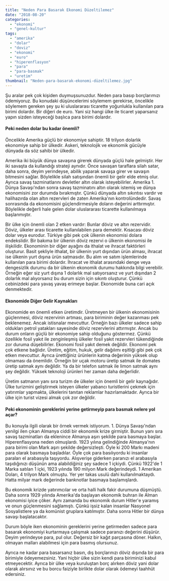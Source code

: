 ```yaml
---
title: "Neden Para Basarak Ekonomi Düzeltilemez"
date: "2018-08-20"
categories: 
  - "ekonomi"
  - "genel-kultur"
tags: 
  - "amerika"
  - "dolar"
  - "doviz"
  - "ekonomi"
  - "euro"
  - "hiperenflasyon"
  - "para"
  - "para-basmak"
  - "uretim"
thumbnail: "Neden-para-basarak-ekonomi-düzeltilemez.jpg"
---
```


Şu aralar pek çok kişiden duymuşsunuzdur. Neden para basıp borçlarımızı ödemiyoruz. Bu konudaki düşüncelerimi söylemem gerekirse, öncelikle söylemem gereken şey şu ki uluslararası ticarette yoğunlukla kullanılan para birimi dolardır. Bir diğeri de euro. Yani siz hangi ülke ile ticaret yaparsanız yapın sizden isteyeceği başlıca para birimi dolardır.

#### Peki neden dolar bu kadar önemli?

Öncelikle Amerika güçlü bir ekonomiye sahiptir. 18 trilyon dolarlık ekonomiye sahip bir ülkedir. Askeri, teknolojik ve ekonomik gücüyle dünyada da söz sahibi bir ülkedir.

Amerika iki büyük dünya savaşına girerek dünyada güçlü hale gelmiştir. Her iki savaşta da kullandığı strateji aynıdır. Önce savaşan taraflara silah satar, daha sonra, deyim yerindeyse, abilik yaparak savaşa girer ve savaşın bitmesini sağlar. Böylelikle silah satışından önemli bir gelir elde etmiş olur. Ayrıca savaş tazminatlarını devletler altın olarak isteyebilirler. Amerika 1. Dünya Savaşı'ndan sonra savaş tazminatını altın olarak istemiş ve dünya ekonomisini zor durumda bırakmıştır. Çünkü dünyada altın sıkıntısı vardır ve halihazırda olan altın rezervleri de zaten Amerika'nın kontrolündedir. Savaş sonrasında da ekonomisini güçlendirmesiyle doların değerini arttırmıştır. Böylelikle değerli hale gelen dolar uluslararası ticarette kullanılmaya başlanmıştır.

Bir ülke için önemli olan 2 etken vardır: Bunlar döviz ve altın rezervidir. Döviz, ülkeler arası ticarette kullanılabilen para demektir. Kısacası döviz dolar veya eurodur. Türkiye gibi pek çok ülkenin ekonomisi dolara endekslidir. Bir bakıma bir ülkenin döviz rezervi o ülkenin ekonomisi ile ilişkilidir. Ekonominin bir diğer ayağını da ithalat ve ihracat faktörleri oluşturur. Basit şekliyle ithalat, bir ülkenin yurt dışından ürün alması, ihracat ise ülkenin yurt dışına ürün satmasıdır. Bu alım ve satım işlemlerinde kullanılan para birimi dolardır. İhracat ve ithalat arasındaki denge veya dengesizlik durumu da bir ülkenin ekonomik durumu hakkında bilgi verebilir. Örneğin eğer siz yurt dışına 1 dolarlık mal satıyorsanız ve yurt dışından 2 dolarlık mal alıyorsanız bu durum sizin için sıkıntı oluşturur. Çünkü cebinizdeki para yavaş yavaş erimeye başlar. Ekonomide buna cari açık denmektedir.

#### Ekonomide Diğer Gelir Kaynakları

Ekonomide en önemli etken üretimdir. Üretmeyen bir ülkenin ekonomisinin güçlenmesi, döviz rezervinin artması, para biriminin değer kazanması pek beklenemez. Ancak istisnalar mevcuttur. Örneğin bazı ülkeler sadece sahip oldukları petrol yatakları sayesinde döviz rezervlerini attırmıştır. Ancak bu durum onların güçlü bir ekonomiye sahip olduğunu göstermez. Çünkü özellikle fosil yakıt ile zenginleşmiş ülkeler fosil yakıt rezervleri tükendiğinde zor duruma düşebilirler. Ekonomi fosil yakıt demek değildir. Ekonomi pek çok etkene bağlıdır. Üretim, eğitim, hukuk, gelir dağılımı eşitliği gibi pek çok etken mevcuttur. Ayrıca ürettiğiniz ürünlerin katma değerinin yüksek olup olmaması da önemlidir. Örneğin bir uçak motoru üretip satmak ile domates üretip satmak aynı değildir. Ya da bir telefon satmak ile limon satmak aynı şey değildir. Yüksek teknoloji ürünleri her zaman daha değerlidir.

Üretim satmanın yanı sıra turizm de ülkeler için önemli bir gelir kaynağıdır. Ülke turizmini geliştirmek isteyen ülkeler yabancı turistlerini çekmek için yatırımlar yapmakta, ülkelerini tanıtan reklamlar hazırlamaktadır. Ayrıca bir ülke için turist vizesi almak çok zor değildir.

#### Peki ekonominin gereklerini yerine getirmeyip para basmak nelere yol açar?

Bu konuyla ilgili olarak bir örnek vermek istiyorum. 1. Dünya Savaşı'ndan yenilgi ilen çıkan Almanya ciddi bir ekonomik krize girmiştir. Bunun yanı sıra savaş tazminatları da eklenince Almanya aşırı şekilde para basmaya başlar. Hiperenflasyona neden olmuşlardı. 1923 yılına gelindiğinde Almanya'nın para birimi olan Mark aşırı şekilde değersizleşti. Öyle ki 200 Markı madeni para olarak basmaya başladılar. Öyle çok para basılıyordu ki insanlar paraları el arabasıyla taşıyordu. Alışverişe giderken paranızı el arabasıyla taşıdığınızı düşünün ama alabildiğiniz şey sadece 1 içkiydi. Çünkü 1922'de 1 Marka satılan 1 içki, 1923 yılında 190 milyon Mark değerindeydi. 1 Amerikan Doları, 4 trilyon Mark olmuştu. Yer yer takas usulü dahi kullanılmaktaydı. Hatta milyar mark değerinde banknotlar basmaya başlamışlardı.

Bu ekonomik krizde yatırımcılar ve orta halli halk fakir durumuna düşmüştü. Daha sonra 1929 yılında Amerika'da başlayan ekonomik buhran ile Alman ekonomisi iyice çöker. Aynı zamanda bu ekonomik durum Hitler'e yaramış ve onun güçlenmesini sağlamıştı. Çünkü işsiz kalan insanlar Nasyonel Sosyalistlere ya da komünist gruplara katılmıştır. Daha sonra Hitler bir dünya savaşı başlatacaktır.

Durum böyle iken ekonominin gereklerini yerine getirmeden sadece para basarak ekonomiyi kurtarmaya çalışmak sadece paranızı değerini düşürür. Deyim yerindeyse para, pul olur. Değersiz bir kağıt parçasına döner. Halkın, olmayan malları alabilmesi için para basmış olursunuz.

Ayrıca ne kadar para basarsanız basın, dış borçlarınızı döviz dışında bir para birimiyle ödeyemezsiniz. Yani hiçbir ülke sizin kendi para biriminizi kabul etmeyecektir. Ayrıca bir ülke veya kuruluştan borç alırken döviz yani dolar olarak alırsınız ve bu borcu faiziyle birlikte dolar olarak ödemeyi taahhüt edersiniz.
